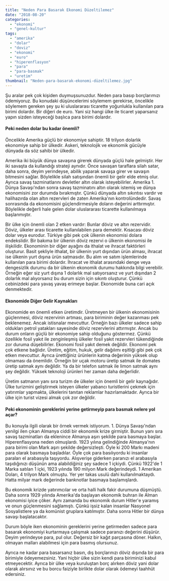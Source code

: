 ```yaml
---
title: "Neden Para Basarak Ekonomi Düzeltilemez"
date: "2018-08-20"
categories: 
  - "ekonomi"
  - "genel-kultur"
tags: 
  - "amerika"
  - "dolar"
  - "doviz"
  - "ekonomi"
  - "euro"
  - "hiperenflasyon"
  - "para"
  - "para-basmak"
  - "uretim"
thumbnail: "Neden-para-basarak-ekonomi-düzeltilemez.jpg"
---
```


Şu aralar pek çok kişiden duymuşsunuzdur. Neden para basıp borçlarımızı ödemiyoruz. Bu konudaki düşüncelerimi söylemem gerekirse, öncelikle söylemem gereken şey şu ki uluslararası ticarette yoğunlukla kullanılan para birimi dolardır. Bir diğeri de euro. Yani siz hangi ülke ile ticaret yaparsanız yapın sizden isteyeceği başlıca para birimi dolardır.

#### Peki neden dolar bu kadar önemli?

Öncelikle Amerika güçlü bir ekonomiye sahiptir. 18 trilyon dolarlık ekonomiye sahip bir ülkedir. Askeri, teknolojik ve ekonomik gücüyle dünyada da söz sahibi bir ülkedir.

Amerika iki büyük dünya savaşına girerek dünyada güçlü hale gelmiştir. Her iki savaşta da kullandığı strateji aynıdır. Önce savaşan taraflara silah satar, daha sonra, deyim yerindeyse, abilik yaparak savaşa girer ve savaşın bitmesini sağlar. Böylelikle silah satışından önemli bir gelir elde etmiş olur. Ayrıca savaş tazminatlarını devletler altın olarak isteyebilirler. Amerika 1. Dünya Savaşı'ndan sonra savaş tazminatını altın olarak istemiş ve dünya ekonomisini zor durumda bırakmıştır. Çünkü dünyada altın sıkıntısı vardır ve halihazırda olan altın rezervleri de zaten Amerika'nın kontrolündedir. Savaş sonrasında da ekonomisini güçlendirmesiyle doların değerini arttırmıştır. Böylelikle değerli hale gelen dolar uluslararası ticarette kullanılmaya başlanmıştır.

Bir ülke için önemli olan 2 etken vardır: Bunlar döviz ve altın rezervidir. Döviz, ülkeler arası ticarette kullanılabilen para demektir. Kısacası döviz dolar veya eurodur. Türkiye gibi pek çok ülkenin ekonomisi dolara endekslidir. Bir bakıma bir ülkenin döviz rezervi o ülkenin ekonomisi ile ilişkilidir. Ekonominin bir diğer ayağını da ithalat ve ihracat faktörleri oluşturur. Basit şekliyle ithalat, bir ülkenin yurt dışından ürün alması, ihracat ise ülkenin yurt dışına ürün satmasıdır. Bu alım ve satım işlemlerinde kullanılan para birimi dolardır. İhracat ve ithalat arasındaki denge veya dengesizlik durumu da bir ülkenin ekonomik durumu hakkında bilgi verebilir. Örneğin eğer siz yurt dışına 1 dolarlık mal satıyorsanız ve yurt dışından 2 dolarlık mal alıyorsanız bu durum sizin için sıkıntı oluşturur. Çünkü cebinizdeki para yavaş yavaş erimeye başlar. Ekonomide buna cari açık denmektedir.

#### Ekonomide Diğer Gelir Kaynakları

Ekonomide en önemli etken üretimdir. Üretmeyen bir ülkenin ekonomisinin güçlenmesi, döviz rezervinin artması, para biriminin değer kazanması pek beklenemez. Ancak istisnalar mevcuttur. Örneğin bazı ülkeler sadece sahip oldukları petrol yatakları sayesinde döviz rezervlerini attırmıştır. Ancak bu durum onların güçlü bir ekonomiye sahip olduğunu göstermez. Çünkü özellikle fosil yakıt ile zenginleşmiş ülkeler fosil yakıt rezervleri tükendiğinde zor duruma düşebilirler. Ekonomi fosil yakıt demek değildir. Ekonomi pek çok etkene bağlıdır. Üretim, eğitim, hukuk, gelir dağılımı eşitliği gibi pek çok etken mevcuttur. Ayrıca ürettiğiniz ürünlerin katma değerinin yüksek olup olmaması da önemlidir. Örneğin bir uçak motoru üretip satmak ile domates üretip satmak aynı değildir. Ya da bir telefon satmak ile limon satmak aynı şey değildir. Yüksek teknoloji ürünleri her zaman daha değerlidir.

Üretim satmanın yanı sıra turizm de ülkeler için önemli bir gelir kaynağıdır. Ülke turizmini geliştirmek isteyen ülkeler yabancı turistlerini çekmek için yatırımlar yapmakta, ülkelerini tanıtan reklamlar hazırlamaktadır. Ayrıca bir ülke için turist vizesi almak çok zor değildir.

#### Peki ekonominin gereklerini yerine getirmeyip para basmak nelere yol açar?

Bu konuyla ilgili olarak bir örnek vermek istiyorum. 1. Dünya Savaşı'ndan yenilgi ilen çıkan Almanya ciddi bir ekonomik krize girmiştir. Bunun yanı sıra savaş tazminatları da eklenince Almanya aşırı şekilde para basmaya başlar. Hiperenflasyona neden olmuşlardı. 1923 yılına gelindiğinde Almanya'nın para birimi olan Mark aşırı şekilde değersizleşti. Öyle ki 200 Markı madeni para olarak basmaya başladılar. Öyle çok para basılıyordu ki insanlar paraları el arabasıyla taşıyordu. Alışverişe giderken paranızı el arabasıyla taşıdığınızı düşünün ama alabildiğiniz şey sadece 1 içkiydi. Çünkü 1922'de 1 Marka satılan 1 içki, 1923 yılında 190 milyon Mark değerindeydi. 1 Amerikan Doları, 4 trilyon Mark olmuştu. Yer yer takas usulü dahi kullanılmaktaydı. Hatta milyar mark değerinde banknotlar basmaya başlamışlardı.

Bu ekonomik krizde yatırımcılar ve orta halli halk fakir durumuna düşmüştü. Daha sonra 1929 yılında Amerika'da başlayan ekonomik buhran ile Alman ekonomisi iyice çöker. Aynı zamanda bu ekonomik durum Hitler'e yaramış ve onun güçlenmesini sağlamıştı. Çünkü işsiz kalan insanlar Nasyonel Sosyalistlere ya da komünist gruplara katılmıştır. Daha sonra Hitler bir dünya savaşı başlatacaktır.

Durum böyle iken ekonominin gereklerini yerine getirmeden sadece para basarak ekonomiyi kurtarmaya çalışmak sadece paranızı değerini düşürür. Deyim yerindeyse para, pul olur. Değersiz bir kağıt parçasına döner. Halkın, olmayan malları alabilmesi için para basmış olursunuz.

Ayrıca ne kadar para basarsanız basın, dış borçlarınızı döviz dışında bir para birimiyle ödeyemezsiniz. Yani hiçbir ülke sizin kendi para biriminizi kabul etmeyecektir. Ayrıca bir ülke veya kuruluştan borç alırken döviz yani dolar olarak alırsınız ve bu borcu faiziyle birlikte dolar olarak ödemeyi taahhüt edersiniz.
